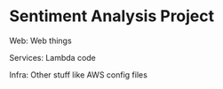 # Sentiment Analysis Project

Web: Web things

Services: Lambda code

Infra: Other stuff like AWS config files
